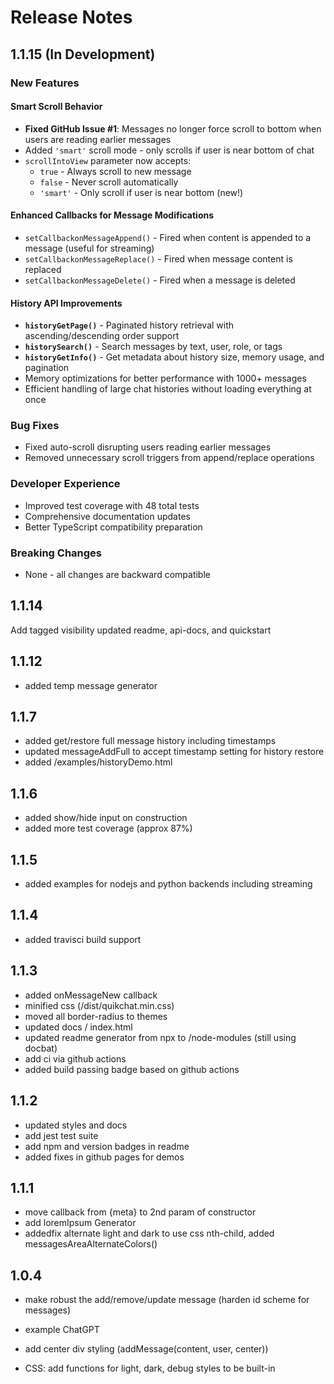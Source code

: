 # Release Notes

## 1.1.15 (In Development)

### New Features

#### Smart Scroll Behavior
- **Fixed GitHub Issue #1**: Messages no longer force scroll to bottom when users are reading earlier messages
- Added `'smart'` scroll mode - only scrolls if user is near bottom of chat
- `scrollIntoView` parameter now accepts:
  - `true` - Always scroll to new message
  - `false` - Never scroll automatically  
  - `'smart'` - Only scroll if user is near bottom (new!)

#### Enhanced Callbacks for Message Modifications
- `setCallbackonMessageAppend()` - Fired when content is appended to a message (useful for streaming)
- `setCallbackonMessageReplace()` - Fired when message content is replaced
- `setCallbackonMessageDelete()` - Fired when a message is deleted

#### History API Improvements
- **`historyGetPage()`** - Paginated history retrieval with ascending/descending order support
- **`historySearch()`** - Search messages by text, user, role, or tags
- **`historyGetInfo()`** - Get metadata about history size, memory usage, and pagination
- Memory optimizations for better performance with 1000+ messages
- Efficient handling of large chat histories without loading everything at once

### Bug Fixes
- Fixed auto-scroll disrupting users reading earlier messages
- Removed unnecessary scroll triggers from append/replace operations

### Developer Experience
- Improved test coverage with 48 total tests
- Comprehensive documentation updates
- Better TypeScript compatibility preparation

### Breaking Changes
- None - all changes are backward compatible

## 1.1.14 

Add tagged visibility 
updated readme, api-docs, and quickstart


## 1.1.12 

* added temp message generator

## 1.1.7

* added get/restore full message history including timestamps
* updated messageAddFull to accept timestamp setting for history restore
* added /examples/historyDemo.html

## 1.1.6

* added show/hide input on construction
* added more test coverage (approx 87%)

## 1.1.5

* added  examples for nodejs and python backends including streaming

## 1.1.4

* added  travisci build support

## 1.1.3

* added onMessageNew callback
* minified css (/dist/quikchat.min.css)
* moved all border-radius to themes
* updated docs / index.html
* updated readme generator from npx to /node-modules (still using docbat)
* add ci via github actions
* added build passing badge based on github actions

## 1.1.2 

* updated styles and docs
* add jest test suite
* add npm and version badges in readme
* added fixes in github pages for demos

## 1.1.1 

* move callback from {meta} to 2nd param of constructor
* add loremIpsum Generator
* addedfix alternate light and dark to use css nth-child, added messagesAreaAlternateColors()

## 1.0.4

* make robust the add/remove/update message (harden id scheme for messages)
* example ChatGPT

* add center div styling (addMessage(content, user, center))
* CSS: add functions for light, dark, debug styles to be built-in

